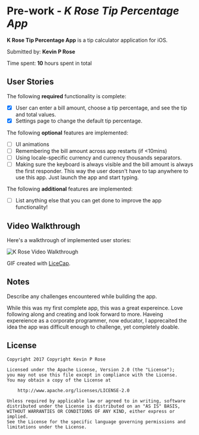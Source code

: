 # Pre-work - *K Rose Tip Percentage App*

**K Rose Tip Percentage App** is a tip calculator application for iOS.

Submitted by: **Kevin P Rose**

Time spent: **10** hours spent in total

## User Stories

The following **required** functionality is complete:

* [X] User can enter a bill amount, choose a tip percentage, and see the tip and total values.
* [X] Settings page to change the default tip percentage.

The following **optional** features are implemented:
* [ ] UI animations
* [ ] Remembering the bill amount across app restarts (if <10mins)
* [ ] Using locale-specific currency and currency thousands separators.
* [ ] Making sure the keyboard is always visible and the bill amount is always the first responder. This way the user doesn't have to tap anywhere to use this app. Just launch the app and start typing.

The following **additional** features are implemented:

- [ ] List anything else that you can get done to improve the app functionality!

## Video Walkthrough 

Here's a walkthrough of implemented user stories:

<img src='http://imgur.com/a/pO696' title='K Rose Video Walkthrough' width='' alt='K Rose Video Walkthrough' />

GIF created with [LiceCap](http://www.cockos.com/licecap/).

## Notes

Describe any challenges encountered while building the app.

While this was my first complete app, this was a great expereince.  Love following along and creating and look forward to more.  Haveing expereience as a corporate programmer, now educator, I apprecaited the idea the app was difficult enough to challenge, yet completely doable.

## License

    Copyright 2017 Copyright Kevin P Rose

    Licensed under the Apache License, Version 2.0 (the "License");
    you may not use this file except in compliance with the License.
    You may obtain a copy of the License at

        http://www.apache.org/licenses/LICENSE-2.0

    Unless required by applicable law or agreed to in writing, software
    distributed under the License is distributed on an "AS IS" BASIS,
    WITHOUT WARRANTIES OR CONDITIONS OF ANY KIND, either express or implied.
    See the License for the specific language governing permissions and
    limitations under the License.
